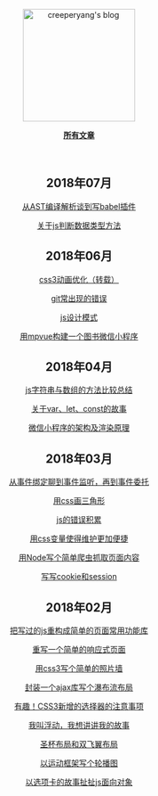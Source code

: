 <p align="center">
  <a href="https:///github.com/Jomsou/demo-blog">
  <img width="202" alt="creeperyang's blog" src="https://cloud.githubusercontent.com/assets/8046480/14981004/d3108ee0-115e-11e6-8f35-b4320b214947.png">
  </a>
</p>

<p align="center">
<a href="https:///github.com/Jomsou/demo-blog/issues"><b>所有文章</b></a>
</p>

<br/>

<div align="center">

## 2018年07月

[从AST编译解析谈到写babel插件](https://github.com/Zenquan/blog/issues/13) 

[关于js判断数据类型方法](https://github.com/Zenquan/blog/issues/12)
## 2018年06月

[css3动画优化（转载）](https://github.com/Zenquan/blog/issues/10)

[git常出现的错误](https://github.com/Zenquan/blog/issues/9)

[js设计模式](https://github.com/Zenquan/blog/issues/8)

[用mpvue构建一个图书微信小程序](https://github.com/Zenquan/blog/issues/7)

## 2018年04月

[js字符串与数组的方法比较总结](https://github.com/Zenquan/blog/issues/5)
  
[关于var、let、const的故事](https://github.com/Zenquan/blog/issues/2)

[微信小程序的架构及渲染原理](https://github.com/Zenquan/blog/issues/1)
  
## 2018年03月

[从事件绑定聊到事件监听，再到事件委托](https://github.com/Jomsou/demo-blog/issues/16)

[用css画三角形](https://github.com/Jomsou/demo-blog/issues/15)

[js的错误积累](https://github.com/Jomsou/demo-blog/issues/14)

[用css变量使得维护更加便捷](https://github.com/Jomsou/demo-blog/issues/13)

[用Node写个简单爬虫抓取页面内容](https://github.com/Jomsou/demo-blog/issues/12)

[写写cookie和session](https://github.com/Jomsou/demo-blog/issues/11)

## 2018年02月

[把写过的js重构成简单的页面常用功能库](https://github.com/Jomsou/demo-blog/issues/10)

[重写一个简单的响应式页面](https://github.com/Jomsou/demo-blog/issues/09)

[用css3写个简单的照片墙](https://github.com/Jomsou/demo-blog/issues/08)

[封装一个ajax库写个瀑布流布局](https://github.com/Jomsou/demo-blog/issues/07)

[有趣！CSS3新增的选择器的注意事项](https://github.com/Jomsou/demo-blog/issues/06)

[我叫浮动，我想讲讲我的故事](https://github.com/Jomsou/demo-blog/issues/05)

[圣杯布局和双飞翼布局](https://github.com/Jomsou/demo-blog/issues/04)

[以运动框架写个轮播图](https://github.com/Jomsou/demo-blog/issues/02)

[以选项卡的故事扯扯js面向对象](https://github.com/Jomsou/demo-blog/issues/01)
</div>
